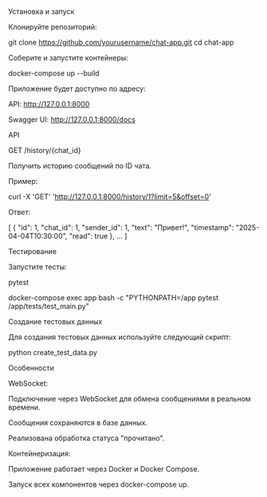 Установка и запуск

Клонируйте репозиторий:

git clone https://github.com/yourusername/chat-app.git
cd chat-app

Соберите и запустите контейнеры:

docker-compose up --build

Приложение будет доступно по адресу:

API: http://127.0.0.1:8000

Swagger UI: http://127.0.0.1:8000/docs

API

GET /history/{chat_id}

Получить историю сообщений по ID чата.

Пример:

curl -X 'GET' 'http://127.0.0.1:8000/history/1?limit=5&offset=0'

Ответ:

[
  {
    "id": 1,
    "chat_id": 1,
    "sender_id": 1,
    "text": "Привет!",
    "timestamp": "2025-04-04T10:30:00",
    "read": true
  },
  ...
]

Тестирование

Запустите тесты:

pytest

docker-compose exec app bash -c "PYTHONPATH=/app pytest /app/tests/test_main.py"

Создание тестовых данных

Для создания тестовых данных используйте следующий скрипт:

python create_test_data.py

Особенности

WebSocket:

Подключение через WebSocket для обмена сообщениями в реальном времени.

Сообщения сохраняются в базе данных.

Реализована обработка статуса "прочитано".

Контейнеризация:

Приложение работает через Docker и Docker Compose.

Запуск всех компонентов через docker-compose up.